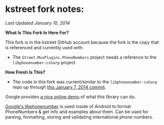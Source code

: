 # kstreet fork notes:
*Last Updated January 10, 2014*

**What Is This Fork In Here For?**

This fork is in the kstreet GitHub account because the fork is the copy that is referenced and currently used with:

- The `Street.MvxPlugins.PhoneNumbers` project needs a reference to the `libphonenumber-csharp` project 

**How Fresh Is This?**

- The code in this fork was current/similar to the `libphonenumber-csharp`
 repo up through [this January 7, 2014 commit](https://github.com/erezak/libphonenumber-csharp/commit/7d26cea18bd9d5058aa9b22857bbfa5348077a6e).

Google provides [a nice online demo](http://libphonenumber.googlecode.com/svn/trunk/javascript/i18n/phonenumbers/demo-compiled.html) of what this library can do.

[Google's libphonenumber](http://code.google.com/p/libphonenumber/) is used inside of Android to format PhoneNumbers & get info and examples about them. Can be used for parsing, formatting, storing and validating international phone numbers.
